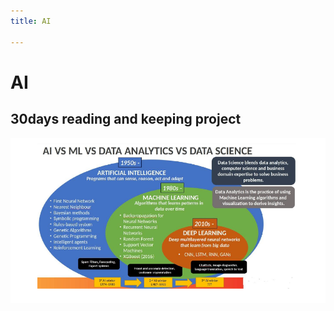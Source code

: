 ```yaml
---
title: AI 

---
```

# AI 
## 30days reading and keeping project

![code-complete2](img/Screenshot_119.png)
